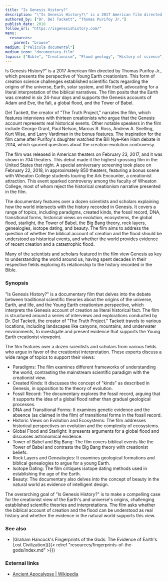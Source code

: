 ```yaml
---
title: "Is Genesis History?"
description: "\"Is Genesis History?\" is a 2017 American film directed by Thomas Purifoy Jr., which presents the perspective of Young Earth creationism. This form of creation science challenges established scientific facts regarding the origins of the universe, Earth, solar system, and life itself, advocating for a literal interpretation of the biblical narratives. The film posits that the Earth was created in six 24-hour days and supports the Genesis accounts of Adam and Eve, the fall, a global flood, and the Tower of Babel."
authored_by: ["Dr. Del Tackett", "Thomas Purifoy Jr."]
publish_date: 2018
follow_url: "https://isgenesishistory.com/"
menu:
  resources:
    parent: "browse"
medium: ["Película documental"]
medium_icon: "documentary-film"
topics: ["Bible", "Creationism", "Flood geology", "History of science", "Genesis", "Intelligent Design", "Religion"]
---
```


Is Genesis History?" is a 2017 American film directed by Thomas Purifoy Jr., which presents the perspective of Young Earth creationism. This form of creation science challenges established scientific facts regarding the origins of the universe, Earth, solar system, and life itself, advocating for a literal interpretation of the biblical narratives. The film posits that the Earth was created in six 24-hour days and supports the Genesis accounts of Adam and Eve, the fall, a global flood, and the Tower of Babel.

Del Tackett, the creator of "The Truth Project," narrates the film, which features interviews with thirteen creationists who argue that the Genesis account represents real historical events. Other notable speakers in the film include George Grant, Paul Nelson, Marcus R. Ross, Andrew A. Snelling, Kurt Wise, and Larry Vardiman in the bonus features. The inspiration for the film came after Purifoy's daughter watched the Bill Nye–Ken Ham debate in 2014, which spurred questions about the creation-evolution controversy​.

The film was released in American theaters on February 23, 2017, and it was shown in 704 theaters. This debut made it the highest-grossing film in the United States that night. A special anniversary screening took place on February 22, 2018, in approximately 850 theaters, featuring a bonus scene with Wheaton College students touring the Ark Encounter, a creationist attraction. This event sparked controversy among the faculty of Wheaton College, most of whom reject the historical creationism narrative presented in the film​.

The documentary features over a dozen scientists and scholars explaining how the world intersects with the history recorded in Genesis. It covers a range of topics, including paradigms, created kinds, the fossil record, DNA, transitional forms, historical views on evolution, ecosystems, the global flood, starlight, the Tower of Babel, the Big Bang theory, rock layers, genealogies, isotope dating, and beauty. The film aims to address the question of whether the biblical account of creation and the flood should be understood as historical events, and whether the world provides evidence of recent creation and a catastrophic flood​​.

Many of the scientists and scholars featured in the film view Genesis as key to understanding the world around us, having spent decades in their respective fields exploring its relationship to the history recorded in the Bible​.

### Synopsis

"Is Genesis History?" is a documentary film that delves into the debate between traditional scientific theories about the origins of the universe, Earth, and life, and the Young Earth creationism perspective, which interprets the Genesis account of creation as literal historical fact. The film is structured around a series of interviews and explorations conducted by Dr. Del Tackett, the creator of "The Truth Project." Tackett travels to various locations, including landscapes like canyons, mountains, and underwater environments, to investigate and present evidence that supports the Young Earth creationist viewpoint.

The film features over a dozen scientists and scholars from various fields who argue in favor of the creationist interpretation. These experts discuss a wide range of topics to support their views:

- Paradigms: The film examines different frameworks of understanding the world, contrasting the mainstream scientific paradigm with the creationist view.
- Created Kinds: It discusses the concept of "kinds" as described in Genesis, in opposition to the theory of evolution.
- Fossil Record: The documentary explores the fossil record, arguing that it supports the idea of a global flood rather than gradual geological processes.
- DNA and Transitional Forms: It examines genetic evidence and the absence (as claimed in the film) of transitional forms in the fossil record.
- Historic Views on Evolution and Ecosystems: The film addresses historical perspectives on evolution and the complexity of ecosystems.
- Global Flood and Starlight: It presents arguments for a global flood and discusses astronomical evidence.
- Tower of Babel and Big Bang: The film covers biblical events like the Tower of Babel and contrasts the Big Bang theory with creationist beliefs.
- Rock Layers and Genealogies: It examines geological formations and biblical genealogies to argue for a young Earth.
- Isotope Dating: The film critiques isotope dating methods used in establishing the age of the Earth.
- Beauty: The documentary also delves into the concept of beauty in the natural world as evidence of intelligent design.

The overarching goal of "Is Genesis History?" is to make a compelling case for the creationist view of the Earth's and universe's origins, challenging established scientific theories and interpretations. The film asks whether the biblical account of creation and the flood can be understood as real history and whether the evidence in the natural world supports this view​.

### See also

- [Graham Hancock\'s Fingerprints of the Gods\: The Evidence of Earth\'s Lost Civilization]({{< relref "resources/fingerprints-of-the-gods/index.md" >}})

### External links

- [Ancient Apocalypse | Wikipedia](https://en.wikipedia.org/wiki/Ancient_Apocalypse)

